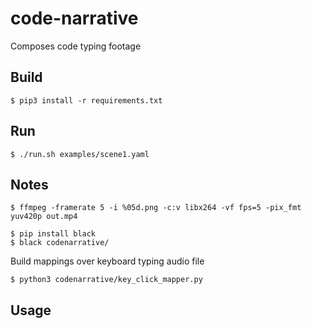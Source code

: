# code-narrative

Composes code typing footage

## Build
```shell
$ pip3 install -r requirements.txt
```

## Run
```shell
$ ./run.sh examples/scene1.yaml 
```

## Notes
```shell
$ ffmpeg -framerate 5 -i %05d.png -c:v libx264 -vf fps=5 -pix_fmt yuv420p out.mp4
```

```shell
$ pip install black
$ black codenarrative/
```

Build mappings over keyboard typing audio file
```shell
$ python3 codenarrative/key_click_mapper.py
```

## Usage

```yaml
```
